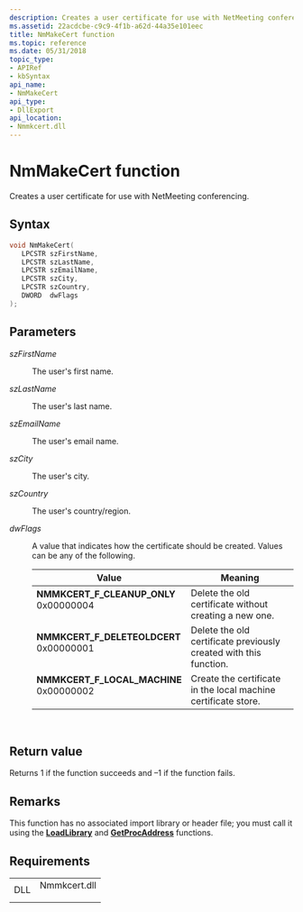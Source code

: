 ```yaml
---
description: Creates a user certificate for use with NetMeeting conferencing.
ms.assetid: 22acdcbe-c9c9-4f1b-a62d-44a35e101eec
title: NmMakeCert function
ms.topic: reference
ms.date: 05/31/2018
topic_type: 
- APIRef
- kbSyntax
api_name: 
- NmMakeCert
api_type: 
- DllExport
api_location: 
- Nmmkcert.dll
---
```


# NmMakeCert function

Creates a user certificate for use with NetMeeting conferencing.

## Syntax


```C++
void NmMakeCert(
   LPCSTR szFirstName,
   LPCSTR szLastName,
   LPCSTR szEmailName,
   LPCSTR szCity,
   LPCSTR szCountry,
   DWORD  dwFlags
);
```



## Parameters

<dl> <dt>

*szFirstName* 
</dt> <dd>

The user's first name.

</dd> <dt>

*szLastName* 
</dt> <dd>

The user's last name.

</dd> <dt>

*szEmailName* 
</dt> <dd>

The user's email name.

</dd> <dt>

*szCity* 
</dt> <dd>

The user's city.

</dd> <dt>

*szCountry* 
</dt> <dd>

The user's country/region.

</dd> <dt>

*dwFlags* 
</dt> <dd>

A value that indicates how the certificate should be created. Values can be any of the following.



| Value                                                                                                                                                                                                                                                            | Meaning                                                                       |
|------------------------------------------------------------------------------------------------------------------------------------------------------------------------------------------------------------------------------------------------------------------|-------------------------------------------------------------------------------|
| <span id="NMMKCERT_F_CLEANUP_ONLY"></span><span id="nmmkcert_f_cleanup_only"></span><dl> <dt>**NMMKCERT\_F\_CLEANUP\_ONLY**</dt> <dt>0x00000004</dt> </dl>    | Delete the old certificate without creating a new one. <br/>            |
| <span id="NMMKCERT_F_DELETEOLDCERT"></span><span id="nmmkcert_f_deleteoldcert"></span><dl> <dt>**NMMKCERT\_F\_DELETEOLDCERT**</dt> <dt>0x00000001</dt> </dl>  | Delete the old certificate previously created with this function. <br/> |
| <span id="NMMKCERT_F_LOCAL_MACHINE"></span><span id="nmmkcert_f_local_machine"></span><dl> <dt>**NMMKCERT\_F\_LOCAL\_MACHINE**</dt> <dt>0x00000002</dt> </dl> | Create the certificate in the local machine certificate store. <br/>    |



 

</dd> </dl>

## Return value

Returns 1 if the function succeeds and –1 if the function fails.

## Remarks

This function has no associated import library or header file; you must call it using the [**LoadLibrary**](/windows/win32/api/libloaderapi/nf-libloaderapi-loadlibrarya) and [**GetProcAddress**](/windows/win32/api/libloaderapi/nf-libloaderapi-getprocaddress) functions.

## Requirements



|                |                                                                                         |
|----------------|-----------------------------------------------------------------------------------------|
| DLL<br/> | <dl> <dt>Nmmkcert.dll</dt> </dl> |



 

 
